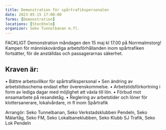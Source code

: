 ```yaml
---
title: Demonstration för spårtrafikspersonalen
date: 2023-05-15 17:00:00
forms: [Demonstration]
locations: [Stockholm]
organizer: Seko Tunnelbanan m.fl.
---
```

FACKLIGT Demonstration måndagen den 15 maj kl 17.00 på Norrmalmstorg! Kampen för människovärdiga arbetsförhållanden inom spårtrafiken fortsätter, för de anställdas och passagerarnas säkerhet.

## Kraven är: 
• Bättre arbetsvillkor för spårtrafikspersonal
• Sen ändring av arbetstidsschema endast efter överenskommelse.
• Arbetstidsförkortning i form av lediga dagar med möjlighet att växla till lön.
• Förbud mot ensamarbete på resandetåg.
• Reglering av arbetstider och löner för klottersanerare, lokalvårdare, m fl inom Spårtrafik

Arrangör: Seko Tunnelbanan, Seko Verkstadsklubben Pendeln, Seko Mälartåg, Seko FM, Seko Lokalbaneklubben, Seko Klubb SJ Trafik, Seko Lok Pendeln